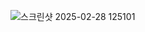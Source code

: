 ![스크린샷 2025-02-28 125101](https://github.com/user-attachments/assets/634c2f44-bed4-40ea-9dd4-363c9743621a)
